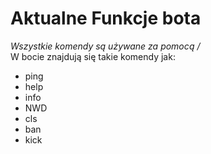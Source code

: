 # Aktualne Funkcje bota
<i>Wszystkie komendy są używane za pomocą /</i> <br>
W bocie znajdują się takie komendy jak:
- ping 
- help 
- info 
- NWD
- cls 
- ban
- kick
